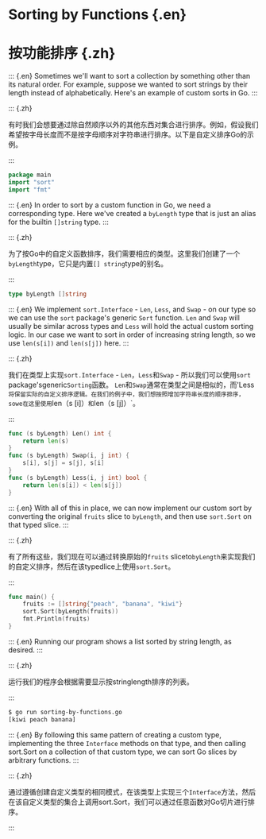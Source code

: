 
# Sorting by Functions {.en}


# 按功能排序 {.zh}


::: {.en}
Sometimes we'll want to sort a collection by something
other than its natural order. For example, suppose we
wanted to sort strings by their length instead of
alphabetically. Here's an example of custom sorts
in Go.
:::

::: {.zh}

有时我们会想要通过除自然顺序以外的其他东西对集合进行排序。例如，假设我们希望按字母长度而不是按字母顺序对字符串进行排序。以下是自定义排序Go的示例。

:::


```go
package main
import "sort"
import "fmt"
```


::: {.en}
In order to sort by a custom function in Go, we need a
corresponding type. Here we've created a `byLength`
type that is just an alias for the builtin `[]string`
type.
:::

::: {.zh}

为了按Go中的自定义函数排序，我们需要相应的类型。这里我们创建了一个`byLength`type，它只是内置`[] string`type的别名。

:::


```go
type byLength []string
```


::: {.en}
We implement `sort.Interface` - `Len`, `Less`, and
`Swap` - on our type so we can use the `sort` package's
generic `Sort` function. `Len` and `Swap`
will usually be similar across types and `Less` will
hold the actual custom sorting logic. In our case we
want to sort in order of increasing string length, so
we use `len(s[i])` and `len(s[j])` here.
:::

::: {.zh}

我们在类型上实现`sort.Interface`  - `Len`，`Less`和`Swap`  - 所以我们可以使用`sort` package'sgeneric`Sorting`函数。 `Len`和`Swap`通常在类型之间是相似的，而'Less`将保留实际的自定义排序逻辑。在我们的例子中，我们想按照增加字符串长度的顺序排序，sowe在这里使用`len（s [i]）`和`len（s [j]）`。

:::


```go
func (s byLength) Len() int {
	return len(s)
}
func (s byLength) Swap(i, j int) {
	s[i], s[j] = s[j], s[i]
}
func (s byLength) Less(i, j int) bool {
	return len(s[i]) < len(s[j])
}
```


::: {.en}
With all of this in place, we can now implement our
custom sort by converting the original `fruits` slice
to `byLength`, and then use `sort.Sort` on that typed
slice.
:::

::: {.zh}

有了所有这些，我们现在可以通过转换原始的`fruits` sliceto`byLength`来实现我们的自定义排序，然后在该typedlice上使用`sort.Sort`。

:::


```go
func main() {
	fruits := []string{"peach", "banana", "kiwi"}
	sort.Sort(byLength(fruits))
	fmt.Println(fruits)
}
```


::: {.en}
Running our program shows a list sorted by string
length, as desired.
:::

::: {.zh}

运行我们的程序会根据需要显示按stringlength排序的列表。

:::


```bash
$ go run sorting-by-functions.go 
[kiwi peach banana]
```


::: {.en}
By following this same pattern of creating a custom
type, implementing the three `Interface` methods on that
type, and then calling sort.Sort on a collection of that
custom type, we can sort Go slices by arbitrary
functions.
:::

::: {.zh}

通过遵循创建自定义类型的相同模式，在该类型上实现三个`Interface`方法，然后在该自定义类型的集合上调用sort.Sort，我们可以通过任意函数对Go切片进行排序。

:::


